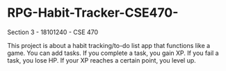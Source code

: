 # RPG-Habit-Tracker-CSE470-
Section 3 - 18101240 - CSE 470

This project is about a habit tracking/to-do list app that functions like a game.
You can add tasks. If you complete a task, you gain XP. If you fail a task, you lose HP.
If your XP reaches a certain point, you level up.